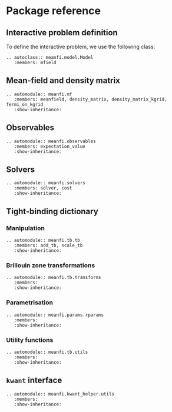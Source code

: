# Package reference

## Interactive problem definition

To define the interactive problem, we use the following class:

```{eval-rst}
.. autoclass:: meanfi.model.Model
   :members: mfield
```

## Mean-field and density matrix

```{eval-rst}
.. automodule:: meanfi.mf
   :members: meanfield, density_matrix, density_matrix_kgrid, fermi_on_kgrid
   :show-inheritance:
```

## Observables

```{eval-rst}
.. automodule:: meanfi.observables
   :members: expectation_value
   :show-inheritance:
```

## Solvers

```{eval-rst}
.. automodule:: meanfi.solvers
   :members: solver, cost
   :show-inheritance:
```

## Tight-binding dictionary

### Manipulation

```{eval-rst}
.. automodule:: meanfi.tb.tb
   :members: add_tb, scale_tb
   :show-inheritance:
```

### Brillouin zone transformations

```{eval-rst}
.. automodule:: meanfi.tb.transforms
   :members:
   :show-inheritance:
```

### Parametrisation

```{eval-rst}
.. automodule:: meanfi.params.rparams
   :members:
   :show-inheritance:
```

### Utility functions

```{eval-rst}
.. automodule:: meanfi.tb.utils
   :members:
   :show-inheritance:
```

## `kwant` interface

```{eval-rst}
.. automodule:: meanfi.kwant_helper.utils
   :members:
   :show-inheritance:
```
